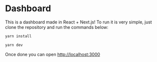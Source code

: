 # Dashboard

This is a dashboard made in React + Next.js! To run it is very simple, just clone the repository and run the commands below:

```bash
yarn install
```

```bash
yarn dev
```

Once done you can open [http://localhost:3000](http://localhost:3000)